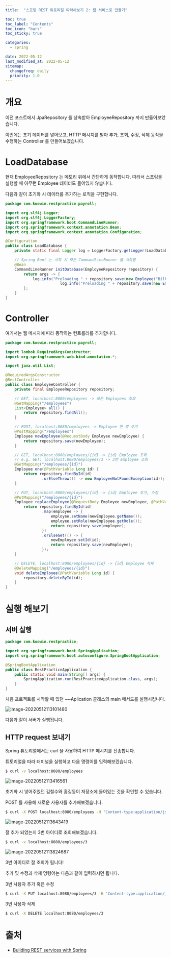 ```yaml
---
title:  "스프링 REST 튜토리얼 따라해보기 2: 웹 서비스로 만들기"

toc: true
toc_label: "Contents"
toc_icon: "bars"
toc_sticky: true

categories:
  - spring

date: 2022-05-12
last_modified_at: 2022-05-12
sitemap:
  changefreq: daily
  priority: 1.0
---
```


# 개요

이전 포스트에서 JpaRepository 를 상속받아 EmployeeRepository 까지 만들어보았습니다.

이번에는 초기 데이터를 넣어보고, HTTP 메시지를 받아 추가, 조회, 수정, 삭제 동작을 수행하는 Controller 를 만들어보겠습니다.

# LoadDatabase

현재 EmployeeRepository 는 메모리 위에서 간단하게 동작합니다. 따라서 스프링을 실행할 때 아무런 Employee 데이터도 들어있지 않습니다.

다음과 같이 초기화 시 데이터를 추가하는 로직을 구현합니다.

```java
package com.koowin.restpractice.payroll;

import org.slf4j.Logger;
import org.slf4j.LoggerFactory;
import org.springframework.boot.CommandLineRunner;
import org.springframework.context.annotation.Bean;
import org.springframework.context.annotation.Configuration;

@Configuration
public class LoadDatabase {
    private static final Logger log = LoggerFactory.getLogger(LoadDatabase.class);

    // Spring Boot 는 시작 시 모든 CommandLineRunner 를 시작함
    @Bean
    CommandLineRunner initDatabase(EmployeeRepository repository) {
        return args -> {
            log.info("Preloading " + repository.save(new Employee("Bilbo Baggins", "burglar")));
						log.info("Preloading " + repository.save(new Employee("Frodo Baggins", "thief")));
        };
    }
}
```

# Controller

여기서는 웹 메시지에 따라 동작하는 컨트롤러를 추가합니다.

```java
package com.koowin.restpractice.payroll;

import lombok.RequiredArgsConstructor;
import org.springframework.web.bind.annotation.*;

import java.util.List;

@RequiredArgsConstructor
@RestController
public class EmployeeController {
    private final EmployeeRepository repository;

    // GET, localhost:8080/employees -> 모든 Employees 조회
    @GetMapping("/employees")
    List<Employee> all() {
        return repository.findAll();
    }

    // POST, localhost:8080/employees -> Employee 한 명 추가
    @PostMapping("/employees")
    Employee newEmployee(@RequestBody Employee newEmployee) {
        return repository.save(newEmployee);
    }

    // GET, localhost:8080/employees/{id} -> {id} Employee 조회
    // e.g. GET: localhost:8080/employees/3 -> 3번 Employee 조회
    @GetMapping("/employees/{id}")
    Employee one(@PathVariable Long id) {
        return repository.findById(id)
                .orElseThrow(() -> new EmployeeNotFoundException(id));
    }

    // PUT, localhost:8080/employees/{id} -> {id} Employee 추가, 수정
    @PutMapping("/employees/{id}")
    Employee replaceEmployee(@RequestBody Employee newEmployee, @PathVariable Long id) {
        return repository.findById(id)
                .map(employee -> {
                    employee.setName(newEmployee.getName());
                    employee.setRole(newEmployee.getRole());
                    return repository.save(employee);
                })
                .orElseGet(() -> {
                    newEmployee.setId(id);
                    return repository.save(newEmployee);
                });
    }

    // DELETE, localhost:8080/employees/{id} -> {id} Employee 삭제
    @DeleteMapping("/employees/{id}")
    void deleteEmployee(@PathVariable Long id) {
        repository.deleteById(id);
    }
}
```



# 실행 해보기

## 서버 실행

```java
package com.koowin.restpractice;

import org.springframework.boot.SpringApplication;
import org.springframework.boot.autoconfigure.SpringBootApplication;

@SpringBootApplication
public class RestPracticeApplication {
    public static void main(String[] args) {
        SpringApplication.run(RestPracticeApplication.class, args);
    }
}
```

처음 프로젝트를 시작할 때 있던 ~~Aplication 클래스의 main 메서드를 실행시킵니다.

![image-20220512113101480](../../assets/images/2022-05-12-spring_tutorial_2/image-20220512113101480.png)

다음과 같이 서버가 실행됩니다.



## HTTP request 보내기

Spring 튜토리얼에서는 curl 을 사용하여 HTTP 메시지를 전송합니다.

튜토리얼을 따라 터미널을 실행하고 다음 명령어를 입력해보겠습니다.

```bash
$ curl -v localhost:8080/employees
```

![image-20220512113416561](../../assets/images/2022-05-12-spring_tutorial_2/image-20220512113416561.png)

초기화 시 넣어주었던 김철수와 홍길동이 저장소에 들어있는 것을 확인할 수 있습니다.



POST 를 사용해 새로운 사용자를 추가해보겠습니다.

```bash
$ curl -X POST localhost:8080/employees -H 'Content-type:application/json' -d '{"name": "이영희", "role": "IOS 개발자"}'
```

![image-20220512113643419](../../assets/images/2022-05-12-spring_tutorial_2/image-20220512113643419.png)

잘 추가 되었는지 3번 아이디로 조회해보겠습니다.

```bash
$ curl -v localhost:8080/employees/3
```

![image-20220512113824687](../../assets/images/2022-05-12-spring_tutorial_2/image-20220512113824687.png)

3번 아이디로 잘 조회가 됩니다!

추가 및 수정과 삭제 명령어는 다음과 같이 입력하시면 됩니다.

3번 사용자 추가 혹은 수정

```bash
$ curl -X PUT localhost:8080/employees/3 -H 'Content-type:application/json' -d '{"name": "박영수", "role": "안드로이드 개발자"}'
```

3번 사용자 삭제

```bash
$ curl -X DELETE localhost:8080/employees/3
```



# 출처

* [Building REST services with Spring](https://spring.io/guides/tutorials/rest/)